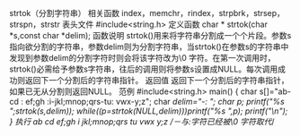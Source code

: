 strtok（分割字符串）
相关函数
index，memchr，rindex，strpbrk，strsep，strspn，strstr
表头文件
#include<string.h>
定义函数
char * strtok(char *s,const char *delim);
函数说明
strtok()用来将字符串分割成一个个片段。参数s指向欲分割的字符串，参数delim则为分割字符串，当strtok()在参数s的字符串中发现到参数delim的分割字符时则会将该字符改为\0 字符。在第一次调用时，strtok()必需给予参数s字符串，往后的调用则将参数s设置成NULL。每次调用成功则返回下一个分割后的字符串指针。
返回值
返回下一个分割后的字符串指针，如果已无从分割则返回NULL。
范例
#include<string.h>
main()
{
char s[]="ab-cd : ef;gh :i-jkl;mnop;qrs-tu: vwx-y;z";
char *delim="-: ";
char *p;
printf("%s ";strtok(s,delim));
while((p=strtok(NULL,delim)))printf("%s ",p);
printf("\n");
}
执行
ab cd ef;gh i jkl;mnop;qrs tu vwx y;z /*－与:字符已经被\0 字符取代*/